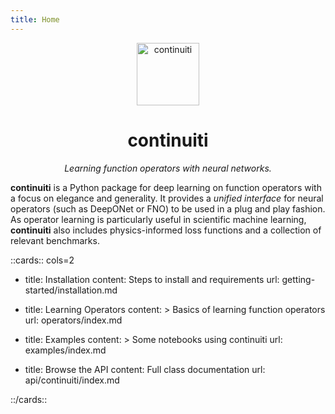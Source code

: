 ```yaml
---
title: Home
---
```


<div align="center">

<img alt="continuiti" src="https://aai-institute.github.io/continuiti/img/icon.png" width="100">

<h1>continuiti</h1>

<i>Learning function operators with neural networks.</i>

</div>

**continuiti** is a Python package for deep learning on function operators with
a focus on elegance and generality. It provides a _unified interface_ for neural
operators (such as DeepONet or FNO) to be used in a plug and play fashion. As
operator learning is particularly useful in scientific machine learning,
**continuiti** also includes physics-informed loss functions and a collection of
relevant benchmarks.

::cards:: cols=2

- title: Installation
  content: Steps to install and requirements
  url: getting-started/installation.md

- title: Learning Operators
  content: >
    Basics of learning function operators
  url: operators/index.md

- title: Examples
  content: >
    Some notebooks using continuiti
  url: examples/index.md

- title: Browse the API
  content: Full class documentation
  url: api/continuiti/index.md

::/cards::
